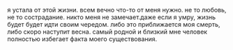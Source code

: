 я устала от этой жизни. всем вечно что-то от меня нужно. не то любовь, не то сострадание.
никто меня не замечает.даже если я умру, жизнь будет будет идти своим чередом.
либо это приближается моя смерть, либо скоро наступит весна. самый родной и близкий мне человек полностью избегает факта моего существования.

